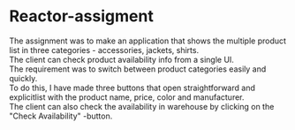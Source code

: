 # Reactor-assigment
The assignment was to make an application that shows the multiple product list in three categories - accessories, jackets, shirts. 
<br>
The client can check product availability info from a single UI. 
<br>
The requirement was to switch between product categories easily and quickly. 
<br>
To do this, I have made three buttons that open straightforward and explicitlist with the product name, price, color and manufacturer.
<br>
The client can also check the availability in warehouse by clicking on the "Check Availability" -button.
